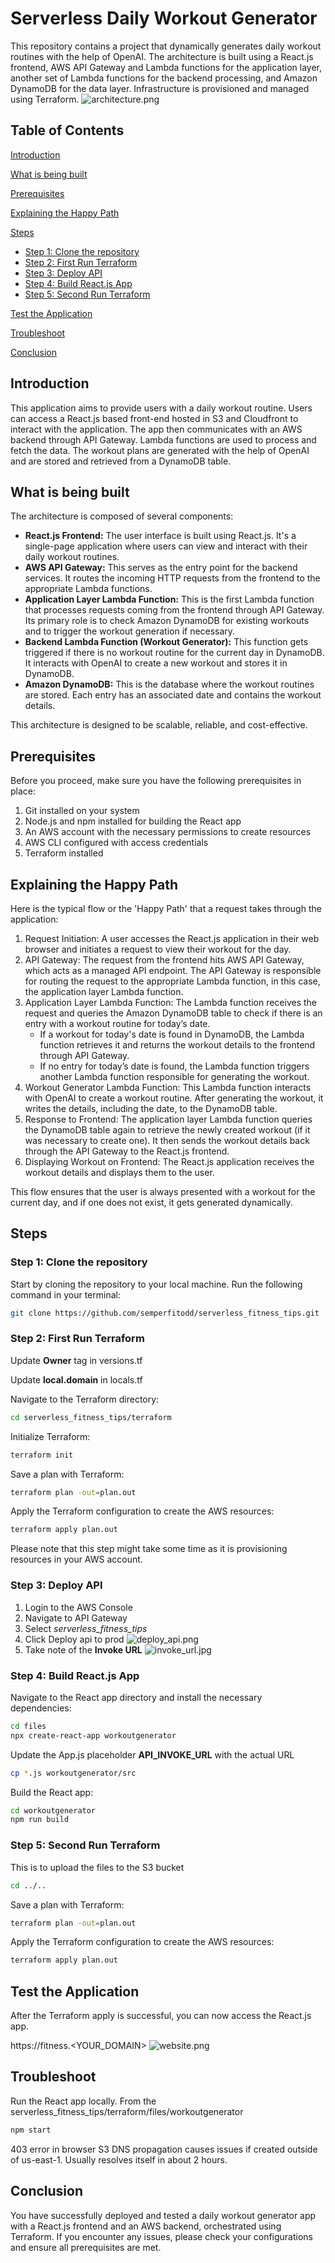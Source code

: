 # Serverless Daily Workout Generator
This repository contains a project that dynamically generates daily workout routines with the help of OpenAI. The architecture is built using a React.js frontend, AWS API Gateway and Lambda functions for the application layer, another set of Lambda functions for the backend processing, and Amazon DynamoDB for the data layer. Infrastructure is provisioned and managed using Terraform.
![architecture.png](files%2Farchitecture.png)
## Table of Contents
[Introduction](#introduction)

[What is being built](#what-is-being-built)

[Prerequisites](#prerequisites)

[Explaining the Happy Path](#explaining-the-happy-path)

[Steps](#steps)
 - [Step 1: Clone the repository](#step-1-clone-the-repository)
 - [Step 2: First Run Terraform](#step-2-first-run-terraform)
 - [Step 3: Deploy API](#step-3-deploy-api)
 - [Step 4: Build React.js App](#step-4-build-reactjs-app)
 - [Step 5: Second Run Terraform](#step-5-second-run-terraform)

[Test the Application](#test-the-application)

[Troubleshoot](#troubleshoot)

[Conclusion](#conclusion)
## Introduction
This application aims to provide users with a daily workout routine. Users can access a React.js based front-end hosted in S3 and Cloudfront to interact with the application. The app then communicates with an AWS backend through API Gateway. Lambda functions are used to process and fetch the data. The workout plans are generated with the help of OpenAI and are stored and retrieved from a DynamoDB table.
## What is being built
The architecture is composed of several components:
* **React.js Frontend:** The user interface is built using React.js. It's a single-page application where users can view and interact with their daily workout routines.
* **AWS API Gateway:** This serves as the entry point for the backend services. It routes the incoming HTTP requests from the frontend to the appropriate Lambda functions.
* **Application Layer Lambda Function:** This is the first Lambda function that processes requests coming from the frontend through API Gateway. Its primary role is to check Amazon DynamoDB for existing workouts and to trigger the workout generation if necessary.
* **Backend Lambda Function (Workout Generator):** This function gets triggered if there is no workout routine for the current day in DynamoDB. It interacts with OpenAI to create a new workout and stores it in DynamoDB.
* **Amazon DynamoDB:** This is the database where the workout routines are stored. Each entry has an associated date and contains the workout details.

This architecture is designed to be scalable, reliable, and cost-effective.
## Prerequisites
Before you proceed, make sure you have the following prerequisites in place:

1. Git installed on your system
2. Node.js and npm installed for building the React app
3. An AWS account with the necessary permissions to create resources
4. AWS CLI configured with access credentials
5. Terraform installed
## Explaining the Happy Path
Here is the typical flow or the 'Happy Path' that a request takes through the application:
1. Request Initiation: A user accesses the React.js application in their web browser and initiates a request to view their workout for the day.
2. API Gateway: The request from the frontend hits AWS API Gateway, which acts as a managed API endpoint. The API Gateway is responsible for routing the request to the appropriate Lambda function, in this case, the application layer Lambda function.
3. Application Layer Lambda Function: The Lambda function receives the request and queries the Amazon DynamoDB table to check if there is an entry with a workout routine for today’s date.
   * If a workout for today's date is found in DynamoDB, the Lambda function retrieves it and returns the workout details to the frontend through API Gateway.
   * If no entry for today’s date is found, the Lambda function triggers another Lambda function responsible for generating the workout.
4. Workout Generator Lambda Function: This Lambda function interacts with OpenAI to create a workout routine. After generating the workout, it writes the details, including the date, to the DynamoDB table.
5. Response to Frontend: The application layer Lambda function queries the DynamoDB table again to retrieve the newly created workout (if it was necessary to create one). It then sends the workout details back through the API Gateway to the React.js frontend.
6. Displaying Workout on Frontend: The React.js application receives the workout details and displays them to the user.

This flow ensures that the user is always presented with a workout for the current day, and if one does not exist, it gets generated dynamically.
## Steps
### Step 1: Clone the repository
Start by cloning the repository to your local machine. Run the following command in your terminal:
```bash
git clone https://github.com/semperfitodd/serverless_fitness_tips.git
```
### Step 2: First Run Terraform
Update **Owner** tag in versions.tf

Update **local.domain** in locals.tf

Navigate to the Terraform directory:
```bash
cd serverless_fitness_tips/terraform
```
Initialize Terraform:
```bash
terraform init
```
Save a plan with Terraform:
```bash
terraform plan -out=plan.out
```
Apply the Terraform configuration to create the AWS resources:
```bash
terraform apply plan.out
```
Please note that this step might take some time as it is provisioning resources in your AWS account.
### Step 3: Deploy API
1. Login to the AWS Console
2. Navigate to API Gateway
3. Select *serverless_fitness_tips*
4. Click Deploy api to prod
![deploy_api.png](files%2Fdeploy_api.png)
5. Take note of the **Invoke URL**
![invoke_url.jpg](files%2Finvoke_url.jpg)
### Step 4: Build React.js App
Navigate to the React app directory and install the necessary dependencies:
```bash
cd files
npx create-react-app workoutgenerator
```
Update the App.js placeholder **API_INVOKE_URL** with the actual URL
```bash
cp *.js workoutgenerator/src
```
Build the React app:
```bash
cd workoutgenerator
npm run build
```
### Step 5: Second Run Terraform
This is to upload the files to the S3 bucket
```bash
cd ../..
```
Save a plan with Terraform:
```bash
terraform plan -out=plan.out
```
Apply the Terraform configuration to create the AWS resources:
```bash
terraform apply plan.out
```
## Test the Application
After the Terraform apply is successful, you can now access the React.js app.

https://fitness.<YOUR_DOMAIN>
![website.png](files%2Fwebsite.png)
## Troubleshoot
Run the React app locally. From the serverless_fitness_tips/terraform/files/workoutgenerator
```bash
npm start
```
403 error in browser
S3 DNS propagation causes issues if created outside of us-east-1. Usually resolves itself in about 2 hours.
## Conclusion
You have successfully deployed and tested a daily workout generator app with a React.js frontend and an AWS backend, orchestrated using Terraform. If you encounter any issues, please check your configurations and ensure all prerequisites are met.